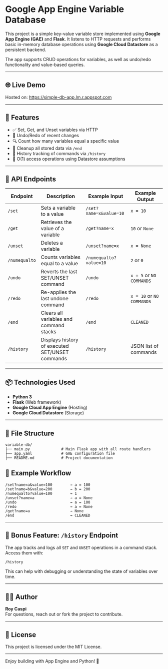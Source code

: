 # Google App Engine Variable Database

This project is a simple key-value variable store implemented using **Google App Engine (GAE)** and **Flask**. It listens to HTTP requests and performs basic in-memory database operations using **Google Cloud Datastore** as a persistent backend. 

The app supports CRUD operations for variables, as well as undo/redo functionality and value-based queries. 

---

## 🌐 Live Demo
Hosted on: https://simple-db-app.lm.r.appspot.com


---

## 🚀 Features

- ✅ Set, Get, and Unset variables via HTTP
- 🔁 Undo/Redo of recent changes
- 🔍 Count how many variables equal a specific value
- 🧼 Cleanup all stored data via `/end`
- 🧾 History tracking of commands via `/history`
- 🧠 O(1) access operations using Datastore assumptions

---

## 🔗 API Endpoints

| Endpoint        | Description                                                | Example Input                                                    | Example Output        |
|------------------|------------------------------------------------------------|------------------------------------------------------------------|------------------------|
| `/set`           | Sets a variable to a value                                | `/set?name=x&value=10`                                           | `x = 10`              |
| `/get`           | Retrieves the value of a variable                         | `/get?name=x`                                                    | `10` or `None`        |
| `/unset`         | Deletes a variable                                        | `/unset?name=x`                                                  | `x = None`            |
| `/numequalto`    | Counts variables equal to a value                         | `/numequalto?value=10`                                           | `2` or `0`            |
| `/undo`          | Reverts the last SET/UNSET command                        | `/undo`                                                          | `x = 5` or `NO COMMANDS`|
| `/redo`          | Re-applies the last undone command                        | `/redo`                                                          | `x = 10` or `NO COMMANDS`|
| `/end`           | Clears all variables and command stacks                  | `/end`                                                           | `CLEANED`             |
| `/history`       | Displays history of executed SET/UNSET commands          | `/history`                                                       | JSON list of commands |

---

## 📦 Technologies Used

- **Python 3**
- **Flask** (Web framework)
- **Google Cloud App Engine** (Hosting)
- **Google Cloud Datastore** (Storage)

---

## 📂 File Structure

```
variable-db/
├── main.py              # Main Flask app with all route handlers
├── app.yaml             # GAE configuration file
├── README.md            # Project documentation
```


## 🧪 Example Workflow

```http
/set?name=a&value=100        → a = 100
/set?name=b&value=200        → b = 200
/numequalto?value=100        → 1
/unset?name=a                → a = None
/undo                        → a = 100
/redo                        → a = None
/get?name=a                  → None
/end                         → CLEANED
```

---

## 🧠 Bonus Feature: `/history` Endpoint
The app tracks and logs all `SET` and `UNSET` operations in a command stack. Access them with:
```
/history
```
This can help with debugging or understanding the state of variables over time.

---

## 🧑‍💻 Author
**Roy Caspi**  
For questions, reach out or fork the project to contribute.

---

## 📄 License
This project is licensed under the MIT License.

---

Enjoy building with App Engine and Python! 🚀
